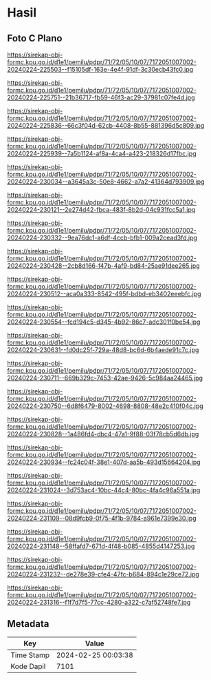 # Hasil

## Foto C Plano

https://sirekap-obj-formc.kpu.go.id/d1e1/pemilu/pdpr/71/72/05/10/07/7172051007002-20240224-225503--f15105df-163e-4e4f-91df-3c30ecb43fc0.jpg

https://sirekap-obj-formc.kpu.go.id/d1e1/pemilu/pdpr/71/72/05/10/07/7172051007002-20240224-225751--21b36717-fb59-46f3-ac29-37981c07fe4d.jpg

https://sirekap-obj-formc.kpu.go.id/d1e1/pemilu/pdpr/71/72/05/10/07/7172051007002-20240224-225836--66c3f04d-62cb-4408-8b55-881396d5c809.jpg

https://sirekap-obj-formc.kpu.go.id/d1e1/pemilu/pdpr/71/72/05/10/07/7172051007002-20240224-225939--7a5b1124-af8a-4ca4-a423-218326d17fbc.jpg

https://sirekap-obj-formc.kpu.go.id/d1e1/pemilu/pdpr/71/72/05/10/07/7172051007002-20240224-230034--a3645a3c-50e8-4662-a7a2-41364d793909.jpg

https://sirekap-obj-formc.kpu.go.id/d1e1/pemilu/pdpr/71/72/05/10/07/7172051007002-20240224-230121--2e274d42-fbca-483f-8b2d-04c931fcc5a1.jpg

https://sirekap-obj-formc.kpu.go.id/d1e1/pemilu/pdpr/71/72/05/10/07/7172051007002-20240224-230332--9ea76dc1-a6df-4ccb-bfb1-009a2cead3fd.jpg

https://sirekap-obj-formc.kpu.go.id/d1e1/pemilu/pdpr/71/72/05/10/07/7172051007002-20240224-230428--2cb8d166-f47b-4af9-bd84-25ae91dee265.jpg

https://sirekap-obj-formc.kpu.go.id/d1e1/pemilu/pdpr/71/72/05/10/07/7172051007002-20240224-230512--aca0a333-8542-495f-bdbd-eb3402eeebfc.jpg

https://sirekap-obj-formc.kpu.go.id/d1e1/pemilu/pdpr/71/72/05/10/07/7172051007002-20240224-230554--fcd194c5-d345-4b92-86c7-adc301f0be54.jpg

https://sirekap-obj-formc.kpu.go.id/d1e1/pemilu/pdpr/71/72/05/10/07/7172051007002-20240224-230631--fd0dc25f-729a-48d8-bc6d-6b4aede91c7c.jpg

https://sirekap-obj-formc.kpu.go.id/d1e1/pemilu/pdpr/71/72/05/10/07/7172051007002-20240224-230711--669b329c-7453-42ae-9426-5c984aa24465.jpg

https://sirekap-obj-formc.kpu.go.id/d1e1/pemilu/pdpr/71/72/05/10/07/7172051007002-20240224-230750--6d8f6479-8002-4698-8808-48e2c410f04c.jpg

https://sirekap-obj-formc.kpu.go.id/d1e1/pemilu/pdpr/71/72/05/10/07/7172051007002-20240224-230828--1a486fd4-dbc4-47a1-9f88-03f78cb5d6db.jpg

https://sirekap-obj-formc.kpu.go.id/d1e1/pemilu/pdpr/71/72/05/10/07/7172051007002-20240224-230934--fc24c04f-38e1-407d-aa5b-493d15664204.jpg

https://sirekap-obj-formc.kpu.go.id/d1e1/pemilu/pdpr/71/72/05/10/07/7172051007002-20240224-231024--3d753ac4-10bc-44c4-80bc-4fa4c96a551a.jpg

https://sirekap-obj-formc.kpu.go.id/d1e1/pemilu/pdpr/71/72/05/10/07/7172051007002-20240224-231109--08d9fcb9-0f75-4f1b-9784-a961e7399e30.jpg

https://sirekap-obj-formc.kpu.go.id/d1e1/pemilu/pdpr/71/72/05/10/07/7172051007002-20240224-231148--58ffafd7-671d-4f48-b085-4855d4147253.jpg

https://sirekap-obj-formc.kpu.go.id/d1e1/pemilu/pdpr/71/72/05/10/07/7172051007002-20240224-231232--de278e39-cfe4-47fc-b684-894c1e29ce72.jpg

https://sirekap-obj-formc.kpu.go.id/d1e1/pemilu/pdpr/71/72/05/10/07/7172051007002-20240224-231316--f1f7d7f5-77cc-4280-a322-c7af52748fe7.jpg


## Metadata

| Key        | Value               |
| ---------- | ------------------- |
| Time Stamp | 2024-02-25 00:03:38 |
| Kode Dapil | 7101                |



